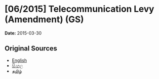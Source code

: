 # [06/2015] Telecommunication Levy (Amendment) (GS)

**Date:** 2015-03-30

## Original Sources

- [English](https://documents.gov.lk/view/bills/2015/3/06-2015_E.pdf)
- [සිංහල](https://documents.gov.lk/view/bills/2015/3/06-2015_S.pdf)
- [தமிழ்](https://documents.gov.lk/view/bills/2015/3/06-2015_T.pdf)
